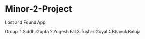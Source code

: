 # Minor-2-Project
Lost and Found App


Group:
1.Siddhi Gupta
2.Yogesh Pal
3.Tushar Goyal
4.Bhavuk Baluja
